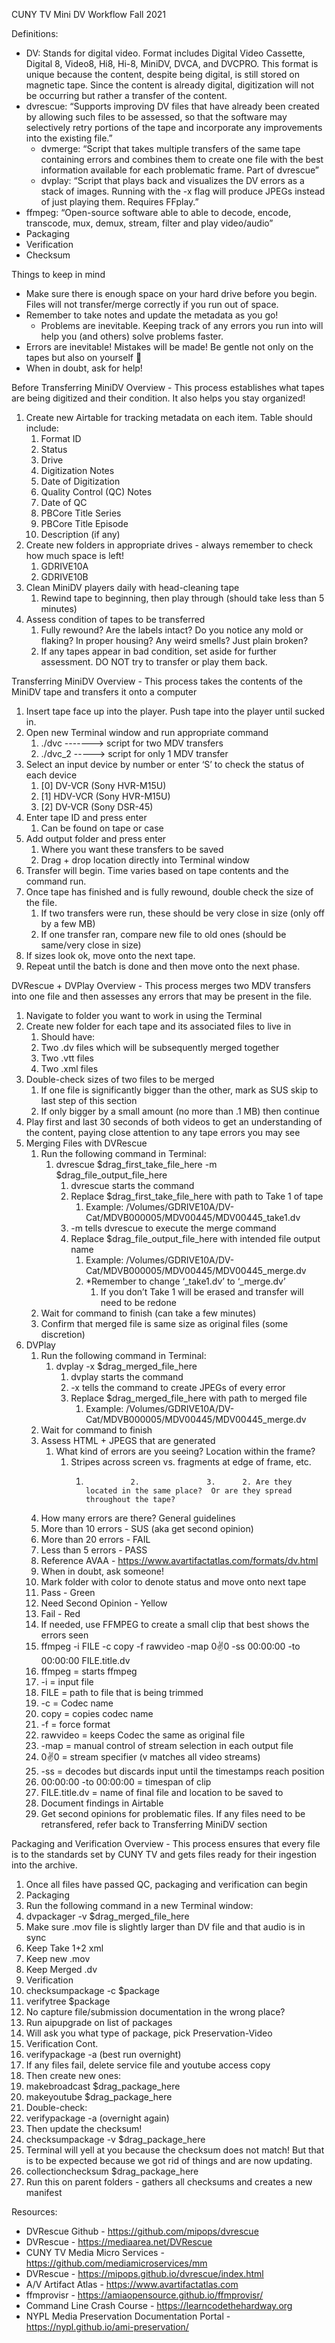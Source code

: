 CUNY TV 
Mini DV Workflow
Fall 2021

Definitions:
* DV:  Stands for digital video.  Format includes Digital Video Cassette, Digital 8, Video8, Hi8, Hi-8, MiniDV, DVCA, and DVCPRO.  This format is unique because the content, despite being digital, is still stored on magnetic tape.  Since the content is already digital, digitization will not be occurring but rather a transfer of the content.  
* dvrescue:  “Supports improving DV files that have already been created by allowing such files to be assessed, so that the software may selectively retry portions of the tape and incorporate any improvements into the existing file.”
   * dvmerge:  “Script that takes multiple transfers of the same tape containing errors and combines them to create one file with the best information available for each problematic frame. Part of dvrescue” 
   * dvplay:  “Script that plays back and visualizes the DV errors as a stack of images. Running with the -x flag will produce JPEGs instead of just playing them. Requires FFplay.”
* ffmpeg:  “Open-source software able to able to decode, encode, transcode, mux, demux, stream, filter and play video/audio”
* Packaging
* Verification
* Checksum 


Things to keep in mind
* Make sure there is enough space on your hard drive before you begin.  Files will not transfer/merge correctly if you run out of space.  
* Remember to take notes and update the metadata as you go!  
   * Problems are inevitable.  Keeping track of any errors you run into will help you (and others) solve problems faster.  
* Errors are inevitable!  Mistakes will be made!  Be gentle not only on the tapes but also on yourself 🥰 
* When in doubt, ask for help! 


Before Transferring MiniDV 
Overview - This process establishes what tapes are being digitized and their condition.  It also helps you stay organized!  
1. Create new Airtable for tracking metadata on each item.  Table should include:
   1. Format ID
   2. Status
   3. Drive 
   4. Digitization Notes 
   5. Date of Digitization 
   6. Quality Control (QC) Notes
   7. Date of QC
   8. PBCore Title Series
   9. PBCore Title Episode
   10. Description (if any) 
2. Create new folders in appropriate drives - always remember to check how much space is left!  
   1. GDRIVE10A
   2. GDRIVE10B 
3. Clean MiniDV players daily with head-cleaning tape
   1. Rewind tape to beginning, then play through (should take less than 5 minutes)
4. Assess condition of tapes to be transferred 
   1. Fully rewound?  Are the labels intact?  Do you notice any mold or flaking?  In proper housing?  Any weird smells?  Just plain broken?  
   2. If any tapes appear in bad condition, set aside for further assessment.  DO NOT try to transfer or play them back.  


Transferring MiniDV
Overview - This process takes the contents of the MiniDV tape and transfers it onto a computer 
1. Insert tape face up into the player.  Push tape into the player until sucked in.  
2. Open new Terminal window and run appropriate command
   1. ./dvc -------> script for two MDV transfers
   2. ./dvc_2 -----> script for only 1 MDV transfer 
3. Select an input device by number or enter ‘S’ to check the status of each device
   1. [0] DV-VCR (Sony HVR-M15U)
   2. [1] HDV-VCR (Sony HVR-M15U)
   3. [2] DV-VCR (Sony DSR-45)
4. Enter tape ID and press enter 
   1. Can be found on tape or case 
5. Add output folder and press enter
   1. Where you want these transfers to be saved 
   2. Drag + drop location directly into Terminal window 
6. Transfer will begin.  Time varies based on tape contents and the command run.
7. Once tape has finished and is fully rewound, double check the size of the file.  
   1. If two transfers were run, these should be very close in size (only off by a few MB)  
   2. If one transfer ran, compare new file to old ones (should be same/very close in size) 
8. If sizes look ok, move onto the next tape.
9. Repeat until the batch is done and then move onto the next phase.


DVRescue + DVPlay 
Overview - This process merges two MDV transfers into one file and then assesses any errors that may be present in the file.  
1. Navigate to folder you want to work in using the Terminal 
2. Create new folder for each tape and its associated files to live in 
   1. Should have:
   2. Two .dv files which will be subsequently merged together
   3. Two .vtt files
   4. Two .xml files 
3. Double-check sizes of two files to be merged
   1. If one file is significantly bigger than the other, mark as SUS skip to last step of this section
   2. If only bigger by a small amount (no more than .1 MB) then continue 
4. Play first and last 30 seconds of both videos to get an understanding of the content, paying close attention to any tape errors you may see
5. Merging Files with DVRescue 
   1. Run the following command in Terminal: 
      1. dvrescue $drag_first_take_file_here -m $drag_file_output_file_here
         1. dvrescue starts the command
         2. Replace $drag_first_take_file_here with path to Take 1 of tape 
            1. Example:  /Volumes/GDRIVE10A/DV-Cat/MDVB000005/MDV00445/MDV00445_take1.dv
         3. -m tells dvrescue to execute the merge command
         4. Replace $drag_file_output_file_here with intended file output name
            1. Example:  /Volumes/GDRIVE10A/DV-Cat/MDVB000005/MDV00445/MDV00445_merge.dv 
            2. *Remember to change ‘_take1.dv’ to ‘_merge.dv’
               1. If you don’t Take 1 will be erased and transfer will need to be redone 
   2. Wait for command to finish (can take a few minutes)
   3. Confirm that merged file is same size as original files (some discretion) 
6. DVPlay 
   1. Run the following command in Terminal: 
      1. dvplay -x $drag_merged_file_here
         1. dvplay starts the command
         2. -x tells the command to create JPEGs of every error
         3. Replace $drag_merged_file_here with path to merged file 
            1. Example:  /Volumes/GDRIVE10A/DV-Cat/MDVB000005/MDV00445/MDV00445_merge.dv 
   2. Wait for command to finish 
   3. Assess HTML + JPEGS that are generated
      1. What kind of errors are you seeing?  Location within the frame?  
         1. Stripes across screen vs. fragments at edge of frame, etc. 
            1.               2.               3.      2. Are they located in the same place?  Or are they spread throughout the tape?  
   3. How many errors are there?  General guidelines 
   1. More than 10 errors - SUS (aka get second opinion) 
   2. More than 20 errors - FAIL
   3. Less than 5 errors - PASS 
   4. Reference AVAA - https://www.avartifactatlas.com/formats/dv.html 
   5. When in doubt, ask someone!  
   4. Mark folder with color to denote status and move onto next tape 
   1. Pass - Green
   2. Need Second Opinion - Yellow 
   3. Fail - Red
   5. If needed, use FFMPEG to create a small clip that best shows the errors seen
   1. ffmpeg -i FILE -c copy -f rawvideo -map 0:v:0 -ss 00:00:00 -to 00:00:00 FILE.title.dv
   1. ffmpeg = starts ffmpeg
   2. -i = input file 
   3. FILE = path to file that is being trimmed 
   4. -c = Codec name 
   5. copy = copies codec name 
   6. -f = force format 
   7. rawvideo = keeps Codec the same as original file 
   8. -map = manual control of stream selection in each output file 
   9. 0:v:0 = stream specifier (v matches all video streams)
   10. -ss = decodes but discards input until the timestamps reach position
   11. 00:00:00 -to 00:00:00 = timespan of clip 
   12. FILE.title.dv = name of final file and location to be saved to 
   6. Document findings in Airtable 
   7. Get second opinions for problematic files.  If any files need to be retransfered, refer back to Transferring MiniDV section 


Packaging and Verification
Overview - This process ensures that every file is to the standards set by CUNY TV and gets files ready for their ingestion into the archive.  
   1. Once all files have passed QC, packaging and verification can begin
   2. Packaging 
   1. Run the following command in a new Terminal window:
   1. dvpackager -v $drag_merged_file_here
   1. Make sure .mov file is slightly larger than DV file and that audio is in sync 
   2. Keep Take 1+2 xml 
   3. Keep new .mov 
   4. Keep Merged .dv 
   3. Verification 
   1. checksumpackage -c $package   
   2. verifytree $package 
   4. No capture file/submission documentation in the wrong place?
   1. Run aipupgrade on list of packages
   2. Will ask you what type of package, pick Preservation-Video 
   5. Verification Cont. 
   1. verifypackage -a (best run overnight) 
   1. If any files fail, delete service file and youtube access copy 
   1. Then create new ones:
   1. makebroadcast $drag_package_here
   2. makeyoutube $drag_package_here 
   2. Double-check:
   1. verifypackage -a (overnight again)
   3. Then update the checksum!  
   1. checksumpackage -v $drag_package_here
   1. Terminal will yell at you because the checksum does not match!  But that is to be expected because we got rid of things and are now updating.  
   2. collectionchecksum $drag_package_here 
   1. Run this on parent folders - gathers all checksums and creates a new manifest 


Resources:
   * DVRescue Github - https://github.com/mipops/dvrescue 
   * DVRescue - https://mediaarea.net/DVRescue 
   * CUNY TV Media Micro Services - https://github.com/mediamicroservices/mm 
   * DVRescue - https://mipops.github.io/dvrescue/index.html 
   * A/V Artifact Atlas - https://www.avartifactatlas.com 
   * ffmprovisr - https://amiaopensource.github.io/ffmprovisr/
   * Command Line Crash Course - https://learncodethehardway.org 
   * NYPL Media Preservation Documentation Portal - https://nypl.github.io/ami-preservation/
